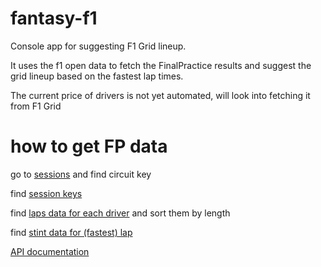 # fantasy-f1


Console app for suggesting F1 Grid lineup.

It uses the f1 open data to fetch the FinalPractice results and suggest the grid lineup based on the fastest lap times.

The current price of drivers is not yet automated, will look into fetching it from F1 Grid

# how to get FP data

go to [sessions](https://api.openf1.org/v1/sessions?year=2024) and find circuit key

find [session keys](https://api.openf1.org/v1/sessions?year=2024&circuit_key=15)

find [laps data for each driver](https://api.openf1.org/v1/laps?session_key=9533&driver_number=81&is_pit_out_lap=false) and sort them by length

find [stint data for (fastest) lap](https://api.openf1.org/v1/stints?session_key=9533&driver_number=81&lap_start%3C=8&lap_end%3E=8) 

[API documentation](https://openf1.org/#introduction)